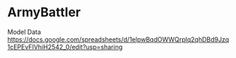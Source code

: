 # ArmyBattler

 Model Data
https://docs.google.com/spreadsheets/d/1elpwBqdOWWQrplq2qhDBd9Jzq1cEPEvFIVhiH2542_0/edit?usp=sharing

